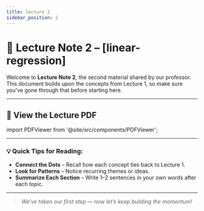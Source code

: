 ```yaml
---
title: lecture 2
sidebar_position: 2
---
```


# 📖 Lecture Note 2 – [linear-regression]

Welcome to **Lecture Note 2**, the second material shared by our professor.  
This document builds upon the concepts from Lecture 1, so make sure you’ve gone through that before starting here.  

---

## 📄 View the Lecture PDF

import PDFViewer from '@site/src/components/PDFViewer';

<PDFViewer file="https://drive.google.com/file/d/1gAwLks-KCfb1TgUu3H8AfCfHRZrHCpLG/preview" />

---

### 💡 Quick Tips for Reading:
- **Connect the Dots** – Recall how each concept ties back to Lecture 1.  
- **Look for Patterns** – Notice recurring themes or ideas.  
- **Summarize Each Section** – Write 1–2 sentences in your own words after each topic.  

---

> _We’ve taken our first step — now let’s keep building the momentum!_
